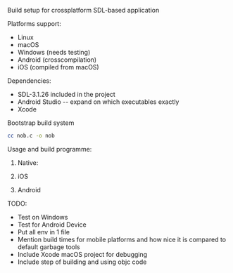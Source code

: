 Build setup for crossplatform SDL-based application

Platforms support:
- Linux
- macOS
- Windows (needs testing)
- Android (crosscompilation)
- iOS (compiled from macOS)

Dependencies:
- SDL-3.1.26 included in the project
- Android Studio -- expand on which executables exactly
- Xcode

Bootstrap build system
```bash
cc nob.c -o nob
```

Usage and build programme:

1. Native:

2. iOS

3. Android


TODO:
- Test on Windows
- Test for Android Device
- Put all env in 1 file 
- Mention build times for mobile platforms and how nice it is compared to default garbage tools
- Include Xcode macOS project for debugging
- Include step of building and using objc code 
